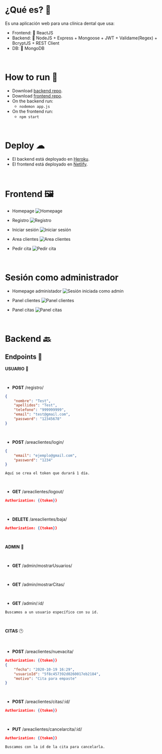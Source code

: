 
# ¿Qué es? 🌌

Es una aplicación web para una clínica dental que usa:

- Frontend: 🧧 ReactJS
- Backend: 🔸 NodeJS + Express + Mongoose + JWT + Validame(Regex) + BcryptJS + REST Client
- DB: 🍃 MongoDB 



<br>

# How to run 🚀

- Download [backend repo](https://github.com/RosaSabater/appClinicaDental-b).
- Download [frontend repo](https://github.com/RosaSabater/appClinicaDental-f).
- On the backend run:
	- `nodemon app.js`
- On the frontend run:
	- `npm start`


<br>

# Deploy ☁

- El backend está deployado en [Heroku](https://appclinicadental-b.herokuapp.com/).
- El frontend está deployado en [Netlify](https://clinicadental.netlify.app).

<br>

# Frontend 🖼

- Homepage
![Homepage](https://gyazo.com/cc3b60247a536f52cac6916d8bd27427.gif)

- Registro
![Registro](https://gyazo.com/275389a6855012557066d6f6ae46825f.png)

- Iniciar sesión
![Iniciar sesión](https://gyazo.com/59960c92eeba8f4f10892f8ffaad77f6.png)

- Area clientes
![Area clientes](https://gyazo.com/9472b0613ffa689daeec162b43a231d5.png)

- Pedir cita
![Pedir cita](https://gyazo.com/331462c53f81d897640c0faf75d41265.png)

<br>

# Sesión como administrador

- Homepage administador
![Sesión iniciada como admin](https://gyazo.com/a6e313754d4d6ea10c4f6d0a88394797.png)

- Panel clientes
![Panel clientes](https://gyazo.com/62bfd6a1749e58cb3ce3e81490d7aeb5.png)

- Panel citas
![Panel citas](https://gyazo.com/4abb91d9870e770e181fb2d15eab6761.png)


<br>


# Backend 🔙

## **Endpoints** 📃

**USUARIO** 👥

<br>

- **POST** /registro/
```json
{
    "nombre": "Test",
    "apellidos": "Test",
    "telefono": "999999999",
    "email": "test@gmail.com",
    "password": "12345678" 
}
```

<br>


- **POST** /areaclientes/login/
```json
{
    "email": "ejemplo@gmail.com",
    "password": "1234"
}
```
```
Aquí se crea el token que durará 1 día.
```

<br>

- **GET** /areaclientes/logout/
```json
Authorization: {{token}}
```

<br>

- **DELETE** /areaclientes/baja/
```json
Authorization: {{token}}
```

<br>

**ADMIN** 🤴

<br>

- **GET** /admin/mostrarUsuarios/

<br>

- **GET** /admin/mostrarCitas/

<br>

- **GET** /admin/:id/
```
Buscamos a un usuario específico con su id.
```

<br>


**CITAS** 🕐


<br>

- **POST** /areaclientes/nuevacita/
```json
Authorization: {{token}}
{
    "fecha": "2020-10-19 16:29",
    "usuarioId": "5f8c457392d0260017eb2184",
    "motivo": "Cita para empaste"
}
```

<br>

- **POST** /areaclientes/citas/:id/
```json
Authorization: {{token}}
```

<br>

- **PUT** /areaclientes/cancelarcita/:id/
```json
Authorization: {{token}}
```
```
Buscamos con la id de la cita para cancelarla.
```

<br>



